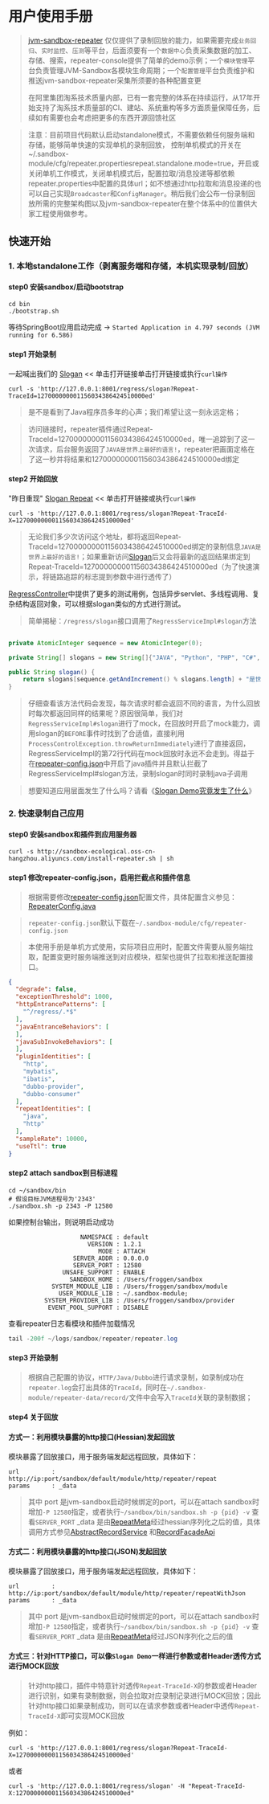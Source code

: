 # 用户使用手册

> [jvm-sandbox-repeater](https://github.com/alibaba/jvm-sandbox-repeater) 仅仅提供了录制回放的能力，如果需要完成`业务回归`、`实时监控`、`压测`等平台，后面须要有一个`数据中心`负责采集数据的加工、存储、搜索，repeater-console提供了简单的demo示例；一个`模块管理`平台负责管理JVM-Sandbox各模块生命周期；一个`配置管理`平台负责维护和推送jvm-sandbox-repeater采集所须要的各种配置变更
> 
> 在阿里集团淘系技术质量内部，已有一套完整的体系在持续运行，从17年开始支持了淘系技术质量部的CI、建站、系统重构等多方面质量保障任务，后续如有需要也会考虑把更多的东西开源回馈社区

> 注意：目前项目代码默认启动standalone模式，不需要依赖任何服务端和存储，能够简单快速的实现单机的录制回放，
> 控制单机模式的开关在~/.sandbox-module/cfg/repeater.propertiesrepeat.standalone.mode=true，开启或关闭单机工作模式，关闭单机模式后，配置拉取/消息投递等都依赖repeater.properties中配置的具体url；如不想通过http拉取和消息投递的也可以自己实现`Broadcaster`和`ConfigManager`。稍后我们会公布一份录制回放所需的完整架构图以及jvm-sandbox-repeater在整个体系中的位置供大家工程使用做参考。

## 快速开始

### 1. 本地standalone工作（剥离服务端和存储，本机实现录制/回放）

#### step0 安装sandbox/启动bootstrap

```shell
cd bin
./bootstrap.sh
```
等待SpringBoot应用启动完成 -> `Started Application in 4.797 seconds (JVM running for 6.586)`

#### step1 开始录制

一起喊出我们的 [Slogan](http://127.0.0.1:8001/regress/slogan?Repeat-TraceId=127000000001156034386424510000ed) << 单击打开链接单击打开链接或执行`curl操作`

```shell
curl -s 'http://127.0.0.1:8001/regress/slogan?Repeat-TraceId=127000000001156034386424510000ed'
```

> 是不是看到了Java程序员多年的心声；我们希望让这一刻永远定格；

> 访问链接时，repeater插件通过Repeat-TraceId=127000000001156034386424510000ed，唯一追踪到了这一次请求，后台服务返回了`JAVA是世界上最好的语言!`，repeater把画面定格在了这一秒并将结果和127000000001156034386424510000ed绑定

#### step2 开始回放

"昨日重现"  [Slogan Repeat](http://127.0.0.1:8001/regress/slogan?Repeat-TraceId-X=127000000001156034386424510000ed)  << 单击打开链接或执行`curl操作`

```shell
curl -s 'http://127.0.0.1:8001/regress/slogan?Repeat-TraceId-X=127000000001156034386424510000ed'
```

> 无论我们多少次访问这个地址，都将返回Repeat-TraceId=127000000001156034386424510000ed绑定的录制信息`JAVA是世界上最好的语言!`；如果重新访问[Slogan](http://127.0.0.1:8001/regress/slogan?Repeat-TraceId=127000000001156034386424510000ed)后又会将最新的返回结果绑定到Repeat-TraceId=127000000001156034386424510000ed（为了快速演示，将链路追踪的标志提到参数中进行透传了）

[RegressController](/repeater-console/repeater-console-start/src/main/java/com/alibaba/repeater/console/start/controller/RegressController.java)中提供了更多的测试用例，包括异步servlet、多线程调用、复杂结构返回对象，可以根据slogan类似的方式进行测试。

> 简单揭秘：`/regress/slogan`接口调用了`RegressServiceImpl#slogan`方法

```java

private AtomicInteger sequence = new AtomicInteger(0);

private String[] slogans = new String[]{"JAVA", "Python", "PHP", "C#", "C++", "Javascript", "GO"};

public String slogan() {
    return slogans[sequence.getAndIncrement() % slogans.length] + "是世界上最好的语言!";
}
```

> 仔细查看该方法代码会发现，每次请求时都会返回不同的语言，为什么回放时每次都返回同样的结果呢？原因很简单，我们对`RegressServiceImpl#slogan`进行了mock，在回放时开启了mock能力，调用slogan的`BEFORE`事件时找到了合适值，直接利用`ProcessControlException.throwReturnImmediately`进行了直接返回，RegressServiceImpl的第72行代码在mock回放时永远不会走到。得益于在[repeater-config.json](/bin/repeater-config.json)中开启了java插件并且默认拦截了RegressServiceImpl#slogan方法，录制slogan时同时录制java子调用

> 想要知道应用层面发生了什么吗？请看《[Slogan Demo究竟发生了什么](/docs/slogan-demo.md)》

### 2. 快速录制自己应用

#### step0 安装sandbox和插件到应用服务器

```shell
curl -s http://sandbox-ecological.oss-cn-hangzhou.aliyuncs.com/install-repeater.sh | sh
```
#### step1 修改repeater-config.json，启用拦截点和插件信息

> 根据需要修改[repeater-config.json](/bin/repeater-config.json)配置文件，具体配置含义参见：[RepeaterConfig.java](/repeater-plugin-api/src/main/java/com/alibaba/jvm/sandbox/repeater/plugin/domain/RepeaterConfig.java)

> `repeater-config.json`默认下载在`~/.sandbox-module/cfg/repeater-config.json`

> 本使用手册是单机方式使用，实际项目应用时，配置文件需要从服务端拉取，配置变更时服务端推送到对应模块，框架也提供了拉取和推送配置接口。

```json
{
  "degrade": false,
  "exceptionThreshold": 1000,
  "httpEntrancePatterns": [
    "^/regress/.*$"
  ],
  "javaEntranceBehaviors": [
  ],
  "javaSubInvokeBehaviors": [
  ],
  "pluginIdentities": [
    "http",
    "mybatis",
    "ibatis",
    "dubbo-provider",
    "dubbo-consumer"
  ],
  "repeatIdentities": [
    "java",
    "http"
  ],
  "sampleRate": 10000,
  "useTtl": true
}
```
#### step2 attach sandbox到目标进程
```shell
cd ~/sandbox/bin
# 假设目标JVM进程号为'2343'
./sandbox.sh -p 2343 -P 12580
```
如果控制台输出，则说明启动成功

```shell
                    NAMESPACE : default
                      VERSION : 1.2.1
                         MODE : ATTACH
                  SERVER_ADDR : 0.0.0.0
                  SERVER_PORT : 12580
               UNSAFE_SUPPORT : ENABLE
                 SANDBOX_HOME : /Users/froggen/sandbox
            SYSTEM_MODULE_LIB : /Users/froggen/sandbox/module
              USER_MODULE_LIB : ~/.sandbox-module;
          SYSTEM_PROVIDER_LIB : /Users/froggen/sandbox/provider
           EVENT_POOL_SUPPORT : DISABLE
```
查看repeater日志看模块和插件加载情况

```java
tail -200f ~/logs/sandbox/repeater/repeater.log
```

#### step3 开始录制

> 根据自己配置的协议，`HTTP/Java/Dubbo`进行请求录制，如录制成功在`repeater.log`会打出具体的`TraceId`，同时在`~/.sandbox-module/repeater-data/record/`文件中会写入`TraceId`关联的录制数据；

#### step4 关于回放

#### 方式一：利用模块暴露的http接口(Hessian)发起回放

模块暴露了回放接口，用于服务端发起远程回放，具体如下：

```shell
url			: http://ip:port/sandbox/default/module/http/repeater/repeat
params		: _data
```

> 其中 port 是jvm-sandbox启动时候绑定的port，可以在attach sandbox时增加`-P 12580`指定，或者执行`~/sandbox/bin/sandbox.sh -p {pid} -v` 查看`SERVER_PORT`
> _data 是由[RepeatMeta](/repeater-plugin-api/src/main/java/com/alibaba/jvm/sandbox/repeater/plugin/domain/RepeatMeta.java)经过hessian序列化之后的值，具体调用方式参见[AbstractRecordService](/repeater-console/repeater-console-service/src/main/java/com/alibaba/repeater/console/service/impl/AbstractRecordService.java) 和[RecordFacadeApi](/repeater-console/repeater-console-start/src/main/java/com/alibaba/repeater/console/start/controller/RecordFacadeApi.java)

#### 方式二：利用模块暴露的http接口(JSON)发起回放

模块暴露了回放接口，用于服务端发起远程回放，具体如下：

```shell
url			: http://ip:port/sandbox/default/module/http/repeater/repeatWithJson
params		: _data
```

> 其中 port 是jvm-sandbox启动时候绑定的port，可以在attach sandbox时增加`-P 12580`指定，或者执行`~/sandbox/bin/sandbox.sh -p {pid} -v` 查看`SERVER_PORT`
> _data 是由[RepeatMeta](/repeater-plugin-api/src/main/java/com/alibaba/jvm/sandbox/repeater/plugin/domain/RepeatMeta.java)经过JSON序列化之后的值

#### 方式三：针对HTTP接口，可以像`Slogan Demo`一样进行参数或者Header透传方式进行MOCK回放

> 针对http接口，插件中特意针对透传`Repeat-TraceId-X`的参数或者Header进行识别，如果有录制数据，则会拉取对应录制记录进行MOCK回放；因此针对http接口如果录制成功，则可以在请求参数或者Header中透传`Repeat-TraceId-X`即可实现MOCK回放

例如：

```shell
curl -s 'http://127.0.0.1:8001/regress/slogan?Repeat-TraceId-X=127000000001156034386424510000ed'
```
或者

```shell
curl -s 'http://127.0.0.1:8001/regress/slogan' -H "Repeat-TraceId-X:127000000001156034386424510000ed"
```